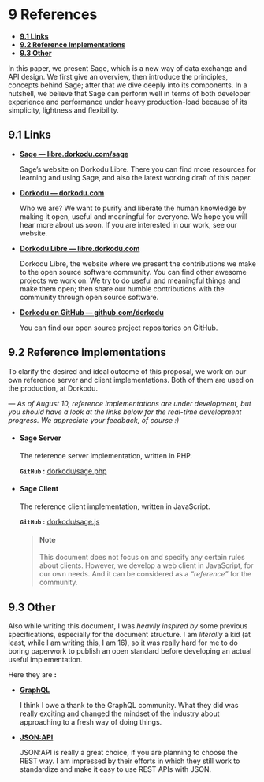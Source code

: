 # <a name="references">9</a> References

-   **[9.1 Links](#9.1)**
-   **[9.2 Reference Implementations](#9.2)**
-   **[9.3 Other](#9.3)**

In this paper, we present Sage, which is a new way of data exchange and API design. We first give an overview, then introduce the principles, concepts behind Sage; after that we dive deeply into its components. In a nutshell, we believe that Sage can perform well in terms of both developer experience and performance under heavy production-load because of its simplicity, lightness and flexibility.

## <a name="9.1">9.1</a> Links

- **[Sage — libre.dorkodu.com/sage](https://libre.dorkodu.com/sage)**

    Sage’s website on Dorkodu Libre. There you can find more resources for learning and using Sage, and also the latest working draft of this paper.

- **[Dorkodu — dorkodu.com](https://dorkodu.com)**

    Who we are? We want to purify and liberate the human knowledge by making it open, useful and meaningful for everyone. We hope you will hear more about us soon. If you are interested in our work, see our website. 

- **[Dorkodu Libre — libre.dorkodu.com](https://libre.dorkodu.com)**

    Dorkodu Libre, the website where we present the contributions we make to the open source software community. You can find other awesome projects we work on. We try to do useful and meaningful things and make them open; then share our humble contributions with the community through open source software.

- **[Dorkodu on GitHub — github.com/dorkodu](https://github.com/dorkodu)**

    You can find our open source project repositories on GitHub.

## <a name="9.2">9.2</a> Reference Implementations

To clarify the desired and ideal outcome of this proposal, we work on our own reference server and client implementations. Both of them are used on the production, at Dorkodu.

*— As of August 10, reference implementations are under development, but you should have a look at the links below for the real-time development progress. We appreciate your feedback, of course :)*

- #### Sage Server

    The reference server implementation, written in PHP.

    **`GitHub` :**  [dorkodu/sage.php](https://github.com/dorkodu/sage.php)

- #### Sage Client

    The reference client implementation, written in JavaScript.

    **`GitHub` :**  [dorkodu/sage.js](https://github.com/dorkodu/sage.js)

    > #### Note
    >
    > This document does not focus on and specify any certain rules about clients. However, we develop a web client in JavaScript, for our own needs. And it can be considered as a *“reference”* for the community.

## <a name="9.3">9.3</a> Other

Also while writing this document, I was *heavily inspired by* some previous specifications, especially for the document structure. I am *literally* a kid (at least, while I am writing this, I am 16), so it was really hard for me to do boring paperwork to publish an open standard before developing an actual useful implementation.

Here they are **:**

- **[GraphQL](http://graphql.org)**

    I think I owe a thank to the GraphQL community. What they did was really exciting and changed the mindset of the industry about approaching to a fresh way of doing things.

- **[JSON:API](http://jsonapi.org)**

    JSON:API is really a great choice, if you are planning to choose the REST way. I am impressed by their efforts in which they still work to standardize and make it easy to use REST APIs with JSON.  